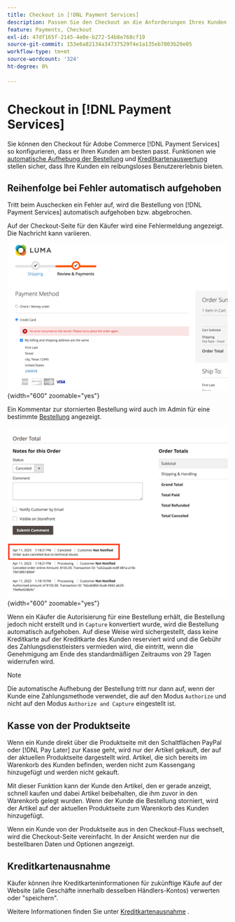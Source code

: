 ```yaml
---
title: Checkout in [!DNL Payment Services]
description: Passen Sie den Checkout an die Anforderungen Ihres Kunden an. [!DNL Payment Services]
feature: Payments, Checkout
exl-id: 47df165f-2145-4e0e-b272-54b8e768cf19
source-git-commit: 153e6a82134a34737529f4e1a135eb7803b20e05
workflow-type: tm+mt
source-wordcount: '324'
ht-degree: 0%

---
```



# Checkout in [!DNL Payment Services]

Sie können den Checkout für Adobe Commerce [!DNL Payment Services] so konfigurieren, dass er Ihren Kunden am besten passt. Funktionen wie [automatische Aufhebung der Bestellung](#order-auto-voided-if-error) und [Kreditkartenauswertung](#credit-card-vaulting) stellen sicher, dass Ihre Kunden ein reibungsloses Benutzererlebnis bieten.

## Reihenfolge bei Fehler automatisch aufgehoben

Tritt beim Auschecken ein Fehler auf, wird die Bestellung von [!DNL Payment Services] automatisch aufgehoben bzw. abgebrochen.

Auf der Checkout-Seite für den Käufer wird eine Fehlermeldung angezeigt. Die Nachricht kann variieren.

![Fehler beim Überprüfen von ](assets/user-checkout-error.png "Fehler beim Auschecken"){width="600" zoomable="yes"}

Ein Kommentar zur stornierten Bestellung wird auch im Admin für eine bestimmte [Bestellung](https://experienceleague.adobe.com/docs/commerce-admin/stores-sales/order-management/orders/orders.html?lang=en) angezeigt.

![Abgebrochener Bestellkommentar in Admin für Bestellung](assets/admin-checkout-error.png "Abgebrochener Bestellkommentar in Admin für Bestellung"){width="600" zoomable="yes"}

Wenn ein Käufer die Autorisierung für eine Bestellung erhält, die Bestellung jedoch nicht erstellt und in `Capture` konvertiert wurde, wird die Bestellung automatisch aufgehoben. Auf diese Weise wird sichergestellt, dass keine Kreditkarte auf der Kreditkarte des Kunden reserviert wird und die Gebühr des Zahlungsdienstleisters vermieden wird, die eintritt, wenn die Genehmigung am Ende des standardmäßigen Zeitraums von 29 Tagen widerrufen wird.

>[!NOTE]
>
>Die automatische Aufhebung der Bestellung tritt nur dann auf, wenn der Kunde eine Zahlungsmethode verwendet, die auf den Modus `Authorize` und nicht auf den Modus `Authorize and Capture` eingestellt ist.

## Kasse von der Produktseite

Wenn ein Kunde direkt über die Produktseite mit den Schaltflächen PayPal oder [!DNL Pay Later] zur Kasse geht, wird nur der Artikel gekauft, der auf der aktuellen Produktseite dargestellt wird. Artikel, die sich bereits im Warenkorb des Kunden befinden, werden nicht zum Kassengang hinzugefügt und werden nicht gekauft.

Mit dieser Funktion kann der Kunde den Artikel, den er gerade anzeigt, schnell kaufen und dabei Artikel beibehalten, die ihm zuvor in den Warenkorb gelegt wurden.
Wenn der Kunde die Bestellung storniert, wird der Artikel auf der aktuellen Produktseite zum Warenkorb des Kunden hinzugefügt.

Wenn ein Kunde von der Produktseite aus in den Checkout-Fluss wechselt, wird die Checkout-Seite vereinfacht. In der Ansicht werden nur die bestellbaren Daten und Optionen angezeigt.

## Kreditkartenausnahme

Käufer können ihre Kreditkarteninformationen für zukünftige Käufe auf der Website (alle Geschäfte innerhalb desselben Händlers-Kontos) verwerten oder &quot;speichern&quot;.

Weitere Informationen finden Sie unter [Kreditkartenausnahme](vaulting.md) .

